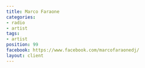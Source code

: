 ```yaml
---
title: Marco Faraone
categories:
- radio
- artist
tags:
- artist
position: 99
facebook: https://www.facebook.com/marcofaraonedj/
layout: client
---
```


